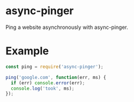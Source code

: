 # async-pinger
Ping a website asynchronously with async-pinger.

# Example
```js
const ping = require('async-pinger');

ping('google.com', function(err, ms) {
  if (err) console.error(err);
  console.log('took', ms);
});
```
